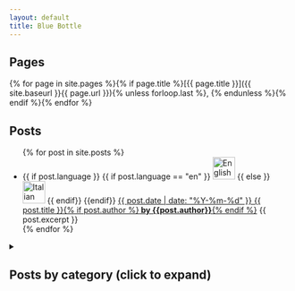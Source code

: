 ```yaml
---
layout: default
title: Blue Bottle
---
```

## Pages
{% for page in site.pages %}{% if page.title %}[{{ page.title }}]({{ site.baseurl }}{{ page.url }}){% unless forloop.last %}, {% endunless %}{% endif %}{% endfor %}

## Posts
<ul>
  {% for post in site.posts %}
    <li>
      {{ if post.language }}
        {{ if post.language == "en" }}
          <img src="{{ site.baseurl }}/assets/images/flags/gb.svg" alt="English" width="40" height="40">
        {{ else }}
          <img src="{{ site.baseurl }}/assets/images/flags/it.svg" alt="Italian" width="40" height="40"> 
        {{ endif}}
      {{endif}}
      <a href="{{ site.baseurl }}{{ post.url }}">{{ post.date | date: "%Y-%m-%d" }} {{ post.title }}{% if post.author %}<b> by {{post.author}}</b>{% endif %}</a>
      {{ post.excerpt }}
    </li>
  {% endfor %}
</ul>

<details>
  <summary><h2>Posts by category (click to expand)</h2></summary>
  
  {% for category in site.categories %}
  <h3>{{ category[0] }}</h3>
    <ul>
      {% for post in category[1] %}
        <li><a href="{{ site.baseurl }}{{ post.url }}">{{ post.date | date: "%Y-%m-%d" }} {{ post.title }}{% if post.author %}<b> by {{ post.author }}</b>{% endif %}</a></li>
      {% endfor %}
    </ul>
  {% endfor %}
</details>
